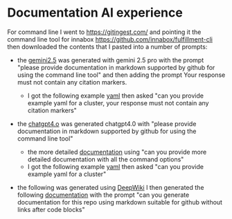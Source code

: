 # Documentation AI experience

For command line I went to https://gitingest.com/ and pointing it the command line tool for innabox https://github.com/innabox/fulfillment-cli then downloaded the contents that I pasted into a number of prompts:
- the [gemini2.5](gemini2.5-nocite.md) was generated with gemini 2.5 pro with the prompt "please provide documentation in markdown supported by github for using the command line tool" and then adding the prompt Your response must not contain any citation markers.
  - I got the following example [yaml](gemini-yaml.md) then asked "can you provide example yaml for a cluster, your response must not contain any citation markers"

- the [chatgpt4.o](chatgpt-try1.md) was generated chatgpt4.0 with "please provide documentation in markdown supported by github for using the command line tool"
   - the more detailed [documentation](chatgpt-details.md) using "can you provide more detailed documentation with all the command options"
   - I got the following example [yaml](chatgpt-yaml.md) then asked "can you provide example yaml for a cluster"
- the following was generated using [DeepWiki](https://deepwiki.com/innabox/fulfillment-cli/5.2-data-types) I then generated the following [documentation](deepwiki.md) with the prompt "can you generate documentation for this repo using markdown suitable for github without links after code blocks"
